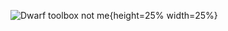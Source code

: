 ![Dwarf toolbox not me](https://dwarffortresswiki.org/images/3/33/Extension_icon.png){height=25% width=25%}

<!--![Dwarfeloper by me](https://i.imgur.com/wSNKD2R.png)-->

<!--https://dwarffortresswiki.org/images/f/f9/Dwarven_science_stretched.png-->
